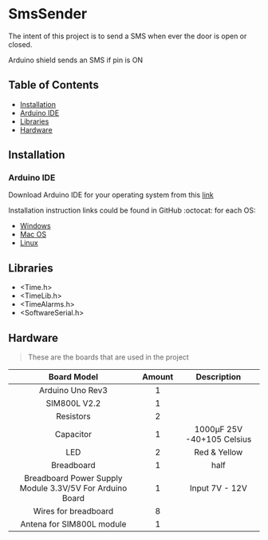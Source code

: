 # SmsSender

The intent of this project is to send a SMS when ever the door is open or closed.

Arduino shield sends an SMS if pin is ON

## Table of Contents

- [Installation](#Installation)
- [Arduino IDE](#Arduino_IDE)
- [Libraries](#Libraries)
- [Hardware](#Hardware)

## Installation

### Arduino IDE

Download Arduino IDE for your operating system from this [link](https://www.arduino.cc/en/Main/Software)

Installation instruction links could be found in GitHub :octocat: for each OS:

- [Windows](https://www.arduino.cc/en/Guide/Windows)
- [Mac OS](https://www.arduino.cc/en/Guide/MacOSX)
- [Linux](https://www.arduino.cc/en/Guide/Linux)

## Libraries

- <Time.h>
- <TimeLib.h>
- <TimeAlarms.h>
- <SoftwareSerial.h>

## Hardware

>These are the boards that are used in the project

Board Model|Amount|Description
:---:|:---:|:---:
Arduino Uno Rev3|1
SIM800L V2.2|1
Resistors|2
Capacitor|1|1000µF 25V -40+105 Celsius
LED|2|Red & Yellow
Breadboard|1|half
Breadboard Power Supply Module 3.3V/5V For Arduino Board |1|Input 7V - 12V
Wires for breadboard|8
Antena for SIM800L module|1